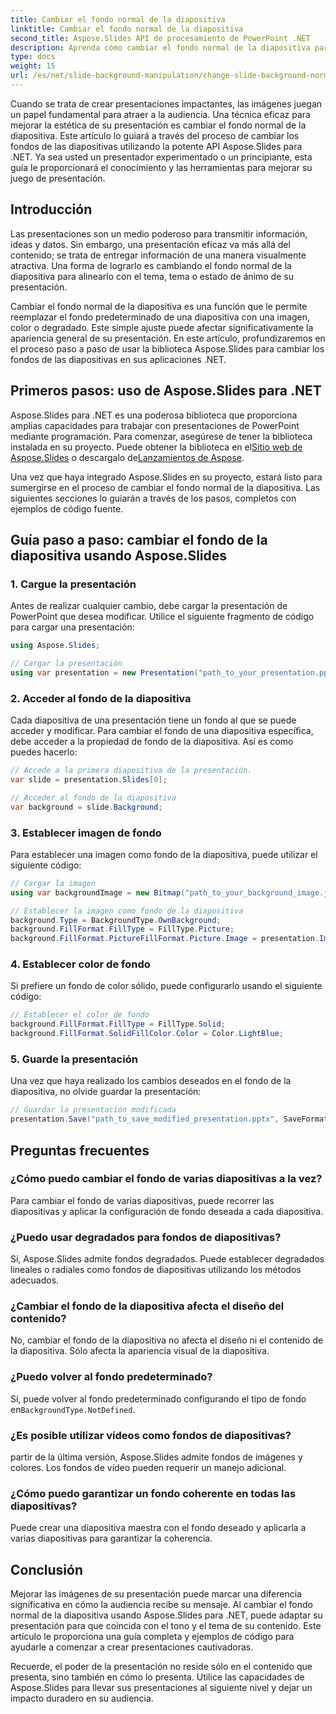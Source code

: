 ```yaml
---
title: Cambiar el fondo normal de la diapositiva
linktitle: Cambiar el fondo normal de la diapositiva
second_title: Aspose.Slides API de procesamiento de PowerPoint .NET
description: Aprenda cómo cambiar el fondo normal de la diapositiva para cautivar a su audiencia. Siga esta guía completa utilizando Aspose.Slides para .NET, completa con instrucciones paso a paso y ejemplos de código.
type: docs
weight: 15
url: /es/net/slide-background-manipulation/change-slide-background-normal/
---
```


Cuando se trata de crear presentaciones impactantes, las imágenes juegan un papel fundamental para atraer a la audiencia. Una técnica eficaz para mejorar la estética de su presentación es cambiar el fondo normal de la diapositiva. Este artículo lo guiará a través del proceso de cambiar los fondos de las diapositivas utilizando la potente API Aspose.Slides para .NET. Ya sea usted un presentador experimentado o un principiante, esta guía le proporcionará el conocimiento y las herramientas para mejorar su juego de presentación.

## Introducción

Las presentaciones son un medio poderoso para transmitir información, ideas y datos. Sin embargo, una presentación eficaz va más allá del contenido; se trata de entregar información de una manera visualmente atractiva. Una forma de lograrlo es cambiando el fondo normal de la diapositiva para alinearlo con el tema, tema o estado de ánimo de su presentación.

Cambiar el fondo normal de la diapositiva es una función que le permite reemplazar el fondo predeterminado de una diapositiva con una imagen, color o degradado. Este simple ajuste puede afectar significativamente la apariencia general de su presentación. En este artículo, profundizaremos en el proceso paso a paso de usar la biblioteca Aspose.Slides para cambiar los fondos de las diapositivas en sus aplicaciones .NET.

## Primeros pasos: uso de Aspose.Slides para .NET

 Aspose.Slides para .NET es una poderosa biblioteca que proporciona amplias capacidades para trabajar con presentaciones de PowerPoint mediante programación. Para comenzar, asegúrese de tener la biblioteca instalada en su proyecto. Puede obtener la biblioteca en el[Sitio web de Aspose.Slides](https://reference.aspose.com/slides/net/) o descargalo de[Lanzamientos de Aspose](https://releases.aspose.com/slides/net/).

Una vez que haya integrado Aspose.Slides en su proyecto, estará listo para sumergirse en el proceso de cambiar el fondo normal de la diapositiva. Las siguientes secciones lo guiarán a través de los pasos, completos con ejemplos de código fuente.

## Guía paso a paso: cambiar el fondo de la diapositiva usando Aspose.Slides

### 1. Cargue la presentación

Antes de realizar cualquier cambio, debe cargar la presentación de PowerPoint que desea modificar. Utilice el siguiente fragmento de código para cargar una presentación:

```csharp
using Aspose.Slides;

// Cargar la presentación
using var presentation = new Presentation("path_to_your_presentation.pptx");
```

### 2. Acceder al fondo de la diapositiva

Cada diapositiva de una presentación tiene un fondo al que se puede acceder y modificar. Para cambiar el fondo de una diapositiva específica, debe acceder a la propiedad de fondo de la diapositiva. Así es como puedes hacerlo:

```csharp
// Accede a la primera diapositiva de la presentación.
var slide = presentation.Slides[0];

// Acceder al fondo de la diapositiva
var background = slide.Background;
```

### 3. Establecer imagen de fondo

Para establecer una imagen como fondo de la diapositiva, puede utilizar el siguiente código:

```csharp
// Cargar la imagen
using var backgroundImage = new Bitmap("path_to_your_background_image.jpg");

// Establecer la imagen como fondo de la diapositiva
background.Type = BackgroundType.OwnBackground;
background.FillFormat.FillType = FillType.Picture;
background.FillFormat.PictureFillFormat.Picture.Image = presentation.Images.AddImage(backgroundImage);
```

### 4. Establecer color de fondo

Si prefiere un fondo de color sólido, puede configurarlo usando el siguiente código:

```csharp
// Establecer el color de fondo
background.FillFormat.FillType = FillType.Solid;
background.FillFormat.SolidFillColor.Color = Color.LightBlue;
```

### 5. Guarde la presentación

Una vez que haya realizado los cambios deseados en el fondo de la diapositiva, no olvide guardar la presentación:

```csharp
// Guardar la presentación modificada
presentation.Save("path_to_save_modified_presentation.pptx", SaveFormat.Pptx);
```

## Preguntas frecuentes

### ¿Cómo puedo cambiar el fondo de varias diapositivas a la vez?

Para cambiar el fondo de varias diapositivas, puede recorrer las diapositivas y aplicar la configuración de fondo deseada a cada diapositiva.

### ¿Puedo usar degradados para fondos de diapositivas?

Sí, Aspose.Slides admite fondos degradados. Puede establecer degradados lineales o radiales como fondos de diapositivas utilizando los métodos adecuados.

### ¿Cambiar el fondo de la diapositiva afecta el diseño del contenido?

No, cambiar el fondo de la diapositiva no afecta el diseño ni el contenido de la diapositiva. Sólo afecta la apariencia visual de la diapositiva.

### ¿Puedo volver al fondo predeterminado?

 Sí, puede volver al fondo predeterminado configurando el tipo de fondo en`BackgroundType.NotDefined`.

### ¿Es posible utilizar vídeos como fondos de diapositivas?

partir de la última versión, Aspose.Slides admite fondos de imágenes y colores. Los fondos de vídeo pueden requerir un manejo adicional.

### ¿Cómo puedo garantizar un fondo coherente en todas las diapositivas?

Puede crear una diapositiva maestra con el fondo deseado y aplicarla a varias diapositivas para garantizar la coherencia.

## Conclusión

Mejorar las imágenes de su presentación puede marcar una diferencia significativa en cómo la audiencia recibe su mensaje. Al cambiar el fondo normal de la diapositiva usando Aspose.Slides para .NET, puede adaptar su presentación para que coincida con el tono y el tema de su contenido. Este artículo le proporciona una guía completa y ejemplos de código para ayudarle a comenzar a crear presentaciones cautivadoras.

Recuerde, el poder de la presentación no reside sólo en el contenido que presenta, sino también en cómo lo presenta. Utilice las capacidades de Aspose.Slides para llevar sus presentaciones al siguiente nivel y dejar un impacto duradero en su audiencia.